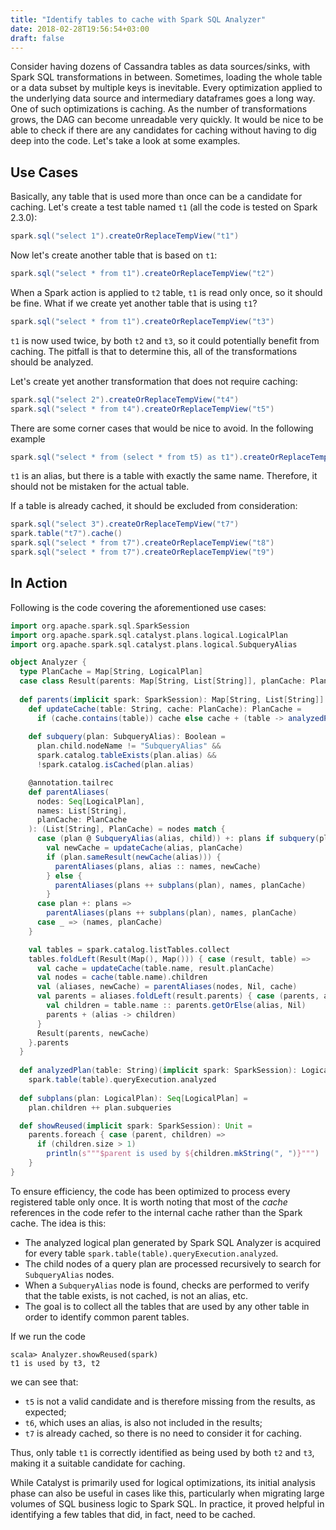 ```yaml
---
title: "Identify tables to cache with Spark SQL Analyzer"
date: 2018-02-28T19:56:54+03:00
draft: false
---
```


Consider having dozens of Cassandra tables as data sources/sinks, with Spark SQL transformations in between. Sometimes, loading the whole table or a data subset by multiple keys is inevitable. Every optimization applied to the underlying data source and intermediary dataframes goes a long way. One of such optimizations is caching. As the number of transformations grows, the DAG can become unreadable very quickly. It would be nice to be able to check if there are any candidates for caching without having to dig deep into the code. Let's take a look at some examples.

## Use Cases

Basically, any table that is used more than once can be a candidate for caching. Let's create a test table named `t1` (all the code is tested on Spark 2.3.0):

```scala
spark.sql("select 1").createOrReplaceTempView("t1")
```

Now let's create another table that is based on `t1`:

```scala
spark.sql("select * from t1").createOrReplaceTempView("t2")
```

When a Spark action is applied to `t2` table, `t1` is read only once, so it should be fine. What if we create yet another table that is using `t1`?

```scala
spark.sql("select * from t1").createOrReplaceTempView("t3")
```

`t1` is now used twice, by both `t2` and `t3`, so it could potentially benefit from caching. The pitfall is that to determine this, all of the transformations should be analyzed.

Let's create yet another transformation that does not require caching:

```scala
spark.sql("select 2").createOrReplaceTempView("t4")
spark.sql("select * from t4").createOrReplaceTempView("t5")
```

There are some corner cases that would be nice to avoid. In the following example

```scala
spark.sql("select * from (select * from t5) as t1").createOrReplaceTempView("t6")
```

`t1` is an alias, but there is a table with exactly the same name. Therefore,  it should not be mistaken for the actual table.

If a table is already cached, it should be excluded from consideration:

```scala
spark.sql("select 3").createOrReplaceTempView("t7")
spark.table("t7").cache()
spark.sql("select * from t7").createOrReplaceTempView("t8")
spark.sql("select * from t7").createOrReplaceTempView("t9")
```

## In Action

Following is the code covering the aforementioned use cases:

```scala
import org.apache.spark.sql.SparkSession
import org.apache.spark.sql.catalyst.plans.logical.LogicalPlan
import org.apache.spark.sql.catalyst.plans.logical.SubqueryAlias

object Analyzer {
  type PlanCache = Map[String, LogicalPlan]
  case class Result(parents: Map[String, List[String]], planCache: PlanCache)
    
  def parents(implicit spark: SparkSession): Map[String, List[String]] = {
    def updateCache(table: String, cache: PlanCache): PlanCache =
      if (cache.contains(table)) cache else cache + (table -> analyzedPlan(table))
      
    def subquery(plan: SubqueryAlias): Boolean =
      plan.child.nodeName != "SubqueryAlias" &&
      spark.catalog.tableExists(plan.alias) &&
      !spark.catalog.isCached(plan.alias)

    @annotation.tailrec
    def parentAliases(
      nodes: Seq[LogicalPlan],
      names: List[String],
      planCache: PlanCache
    ): (List[String], PlanCache) = nodes match {
      case (plan @ SubqueryAlias(alias, child)) +: plans if subquery(plan) =>
        val newCache = updateCache(alias, planCache)
        if (plan.sameResult(newCache(alias))) {
          parentAliases(plans, alias :: names, newCache)
        } else {
          parentAliases(plans ++ subplans(plan), names, planCache)
        }
      case plan +: plans =>
        parentAliases(plans ++ subplans(plan), names, planCache)
      case _ => (names, planCache)
    }

    val tables = spark.catalog.listTables.collect
    tables.foldLeft(Result(Map(), Map())) { case (result, table) =>
      val cache = updateCache(table.name, result.planCache)
      val nodes = cache(table.name).children
      val (aliases, newCache) = parentAliases(nodes, Nil, cache)
      val parents = aliases.foldLeft(result.parents) { case (parents, alias) =>
        val children = table.name :: parents.getOrElse(alias, Nil)
        parents + (alias -> children)
      }
      Result(parents, newCache)
    }.parents
  }
  
  def analyzedPlan(table: String)(implicit spark: SparkSession): LogicalPlan =
    spark.table(table).queryExecution.analyzed
    
  def subplans(plan: LogicalPlan): Seq[LogicalPlan] =
    plan.children ++ plan.subqueries

  def showReused(implicit spark: SparkSession): Unit =
    parents.foreach { case (parent, children) =>
      if (children.size > 1)
        println(s"""$parent is used by ${children.mkString(", ")}""")
    }
}
```

To ensure efficiency, the code has been optimized to process every registered table only once. It is worth noting that most of the _cache_ references in the code refer to the internal cache rather than the Spark cache. The idea is this:

* The analyzed logical plan generated by Spark SQL Analyzer is acquired for every table `spark.table(table).queryExecution.analyzed`.
* The child nodes of a query plan are processed recursively to search for `SubqueryAlias` nodes.
* When a `SubqueryAlias` node is found, checks are performed to verify that the table exists, is not cached, is not an alias, etc.
* The goal is to collect all the tables that are used by any other table in order to identify common parent tables.

If we run the code

```
scala> Analyzer.showReused(spark)
t1 is used by t3, t2
```

we can see that:

- `t5` is not a valid candidate and is therefore missing from the results, as expected;
- `t6`, which uses an alias, is also not included in the results;
- `t7` is already cached, so there is no need to consider it for caching.

Thus, only table `t1` is correctly identified as being used by both `t2` and `t3`, making it a suitable candidate for caching.

While Catalyst is primarily used for logical optimizations, its initial analysis phase can also be useful in cases like this, particularly when migrating large volumes of SQL business logic to Spark SQL. In practice, it proved helpful in identifying a few tables that did, in fact, need to be cached.
